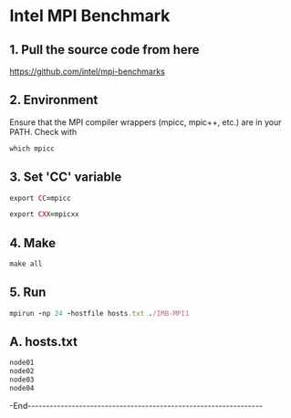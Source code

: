 # Intel MPI Benchmark
## 1. Pull the source code from here
https://github.com/intel/mpi-benchmarks


## 2. Environment
Ensure that the MPI compiler wrappers (mpicc, mpic++, etc.) are in your PATH. Check with 
```ruby
which mpicc
```
## 3. Set 'CC' variable
```ruby
export CC=mpicc
```
```ruby
export CXX=mpicxx
```

## 4. Make
```ruby
make all
```

## 5. Run
```ruby
mpirun -np 24 -hostfile hosts.txt ./IMB-MPI1
```

## A. hosts.txt
```ruby
node01
node02
node03
node04
```

-End----------------------------------------------------------------